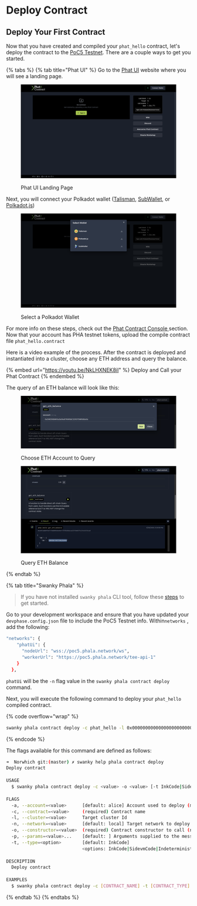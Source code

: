 # Deploy Contract

## Deploy Your First Contract <a href="#create-and-compile-your-first-contract" id="create-and-compile-your-first-contract"></a>

Now that you have created and compiled your `phat_hello` contract, let's deploy the contract to the [PoC5 Testnet](https://polkadot.js.org/apps/?rpc=wss%3A%2F%2Fpoc5.phala.network%2Fws#/explorer). There are a couple ways to get you started.

{% tabs %}
{% tab title="Phat UI" %}
Go to the [Phat UI](https://phat.phala.network) website where you will see a landing page.

<figure><img src="../../.gitbook/assets/Phat-UI-landing-page.png" alt=""><figcaption><p>Phat UI Landing Page</p></figcaption></figure>

Next, you will connect your Polkadot wallet ([Talisman](https://talisman.xyz/download), [SubWallet](https://chrome.google.com/webstore/detail/subwallet-polkadot-extens/onhogfjeacnfoofkfgppdlbmlmnplgbn?hl=en\&authuser=0), or [Polkadot.js](https://chrome.google.com/webstore/detail/polkadot%7Bjs%7D-extension/mopnmbcafieddcagagdcbnhejhlodfdd/related))

<figure><img src="../../.gitbook/assets/Select-Polkadot-Wallet.png" alt=""><figcaption><p>Select a Polkadot Wallet</p></figcaption></figure>

For more info on these steps, check out the [Phat Contract Console ](../getting-started/phat-contract-console.md)section. Now that your account has PHA testnet tokens, upload the compile contract file `phat_hello.contract`

Here is a video example of the process. After the contract is deployed and instantiated into a cluster, choose any ETH address and query the balance.

{% embed url="https://youtu.be/NkLHXNEK8iI" %}
Deploy and Call your Phat Contract
{% endembed %}

The query of an ETH balance will look like this:

<figure><img src="../../.gitbook/assets/Query-ETH-Balance-Step1.png" alt=""><figcaption><p>Choose ETH Account to Query</p></figcaption></figure>

<figure><img src="../../.gitbook/assets/Query-ETH-Balance.png" alt=""><figcaption><p>Query ETH Balance</p></figcaption></figure>
{% endtab %}

{% tab title="Swanky Phala" %}
> If you have not installed `swanky phala` CLI tool, follow these [steps](../getting-started/swanky-phala-cli-tool.md) to get started.

Go to your development workspace and ensure that you have updated your `devphase.config.json` file to include the PoC5 Testnet info. Within`networks` , add the following:

```bash
"networks": {
    "phatUi": {
      "nodeUrl": "wss://poc5.phala.network/ws",
      "workerUrl": "https://poc5.phala.network/tee-api-1"
    }
  },
```

`phatUi` will be the `-n` flag value in the `swanky phala contract deploy` command.&#x20;

Next, you will execute the following command to deploy your `phat_hello` compiled contract.

{% code overflow="wrap" %}
```bash
swanky phala contract deploy -c phat_hello -l 0x0000000000000000000000000000000000000000000000000000000000000001 -n phatUi -o new
```
{% endcode %}

The flags available for this command are defined as follows:

```bash
➜  Norwhich git:(master) ✗ swanky help phala contract deploy                                                                                     ~/Projects/TestingEnv/Norwhich
Deploy contract

USAGE
  $ swanky phala contract deploy -c <value> -o <value> [-t InkCode|SidevmCode|IndeterministicInkCode] [-n <value>] [-l <value>] [-a <value>] [-p <value>]

FLAGS
  -a, --account=<value>      [default: alice] Account used to deploy (managed account key)
  -c, --contract=<value>     (required) Contract name
  -l, --cluster=<value>      Target cluster Id
  -n, --network=<value>      [default: local] Target network to deploy (local default)
  -o, --constructor=<value>  (required) Contract constructor to call (name)
  -p, --params=<value>...    [default: ] Arguments supplied to the message
  -t, --type=<option>        [default: InkCode]
                             <options: InkCode|SidevmCode|IndeterministicInkCode>

DESCRIPTION
  Deploy contract

EXAMPLES
  $ swanky phala contract deploy -c [CONTRACT_NAME] -t [CONTRACT_TYPE] -o [CONSTRUCTOR] -n [NETWORK] -l [CLUSTER_ID] -a [ACCOUNT] -p [..Args]
```
{% endtab %}
{% endtabs %}
